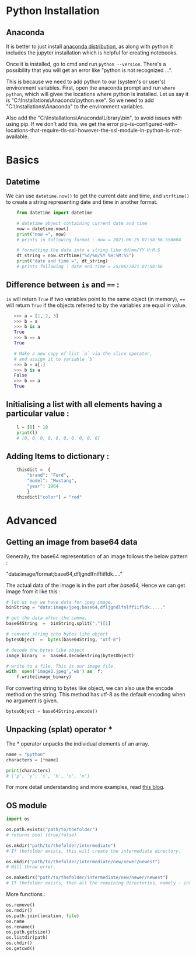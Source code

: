# Python Installation

## Anaconda

It is better to just install [anaconda distribution](https://www.anaconda.com/products/distribution), as along with python it includes the jupyter installation which is helpful for creating notebooks.

Once it is installed, go to cmd and run `python --version`. 
There's a possibility that you will get an error like "python is not recognized ...".

This is because we need to add python to our (system's or user's) environment variables. First, open the anaconda prompt and run `where python`, which will givee the locations where python is installed. Let us say it is "C:\Installations\Anaconda\python.exe". So we need to add "C:\Installations\Anaconda" to the environment variables.

Also add the "C:\Installations\Anaconda\Library\bin", to avoid issues with using pip. If we don't add this, we get the error pip-is-configured-with-locations-that-require-tls-ssl-however-the-ssl-module-in-python-is-not-available.


# Basics

## Datetime

We can use `datetime.now()` to get the current date and time, and `strftime()` to create a string representing date and time in another format.

```python
	from datetime import datetime

	# datetime object containing current date and time
	now = datetime.now()
	print("now =", now)
	# prints in following format : now = 2021-06-25 07:58:56.550604

	# formatting the date into a string like dd/mm/YY H:M:S
	dt_string = now.strftime("%d/%m/%Y %H:%M:%S")
	print("date and time =", dt_string)
	# prints following : date and time = 25/06/2021 07:58:56
```

## Difference between `is` and `==` :
`is` will return `True` if two variables point to the same object (in memory),
 `==` will return `True` if the objects referred to by the variables are equal in value.
 

 ```python
	>>> a = [1, 2, 3]
	>>> b = a
	>>> b is a 
	True
	>>> b == a
	True

	# Make a new copy of list `a` via the slice operator, 
	# and assign it to variable `b`
	>>> b = a[:] 
	>>> b is a
	False
	>>> b == a
	True
```

## Initialising a list with all elements having a particular value :
```python
	l = [0] * 10
	print(l)
	# [0, 0, 0, 0, 0, 0, 0, 0, 0, 0]
```

## Adding Items to dictionary :
```python
	thisdict =  {  
		"brand": "Ford",  
		"model": "Mustang",  
		"year": 1964  
		}  
	thisdict["color"] = "red"
```

# Advanced

## Getting an image from base64 data
Generally, the base64 representation of an image follows the below pattern :

"data:image/format;base64,dfljgndlfnlffiifldk....."

The actual data of the image is in the part after *base64,* Hence we can get image from it like this :
```python
# let us say we have data for jpeg image.
binString = "data:image/jpeg;base64,dfljgndlfnlffiifldk....."

# get the data after the comma.
base64String  =  binString.split(",")[1]

# convert string into bytes like object
bytesObject  =  bytes(base64String, "utf-8")

# decode the bytes like object
image_binary  =  base64.decodestring(bytesObject)

# write to a file. This is our image file.
with  open('image2.jpeg','wb') as  f:
	f.write(image_binary)
```
For converting string to bytes like object, we can also use the encode method on the string. This method has utf-8 as the default encoding when no argument is given.
```python
bytesObject = base64String.encode()
```

## Unpacking (splat) operator *

The * operator unpacks the individual elements of an array.

```python
name = "python"
characters = [*name]

print(characters)
# ['p', 'y', 't', 'h', 'o', 'n']
```

For more detail understanding and more examples, read [this blog](https://towardsdatascience.com/unpacking-operators-in-python-306ae44cd480).

## OS module

```python
import os

os.path.exists("path/to/thefolder")
# returns bool (true/false)

os.mkdir("path/to/thefolder/intermediate")
# If thefolder exists, this will create the intermediate directory.

os.mkdir("path/to/thefolder/intermediate/new/newer/newest")
# Will throw error.

os.makedirs("path/to/thefolder/intermediate/new/newer/newest")
# If thefolder exists, then all the remaining directories, namely - intermediate, new, newer, newest - will be created.
```

More functions :
```python
os.remove()
os.rmdir()
os.path.join(location, file)
os.name
os.rename()
os.path.getsize()
os.listdir(path)
os.chdir()
os.getcwd()
```